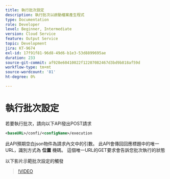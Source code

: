 ```yaml
---
title: 執行批次設定
description: 執行批次以啟動檔案產生程式
type: Documentation
role: Developer
level: Beginner, Intermediate
version: Cloud Service
feature: Output Service
topic: Development
jira: KT-9674
exl-id: 17f91f81-96d8-49d6-b1e3-53d8899695ae
duration: 233
source-git-commit: af928e60410022f12207082467d3bd9b818af59d
workflow-type: tm+mt
source-wordcount: '81'
ht-degree: 0%

---
```


# 執行批次設定

若要執行批次，請向以下API發出POST請求

```xml
<baseURL>/confi/<configName>/execution
```

此API預期空白json物件為請求內文中的引數。
此API會傳回回應標題中的唯一URL，識別方式為 **位置** 機碼。
這個唯一URL的GET要求會告訴您批次執行的狀態

以下影片示範批次設定的觸發

>[!VIDEO](https://video.tv.adobe.com/v/340242?quality=12&learn=on)
